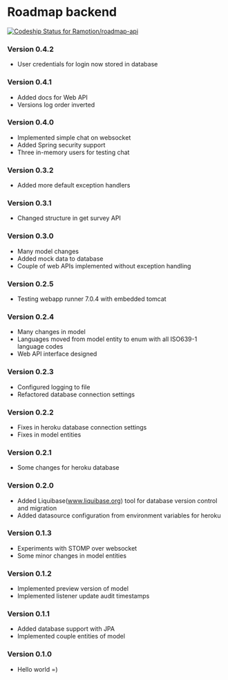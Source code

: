 # Roadmap backend #
[ ![Codeship Status for Ramotion/roadmap-api](https://codeship.com/projects/2ba911f0-4afc-0132-8280-0ac24b6883cd/status?branch=master)](https://codeship.com/projects/46560)

### Version 0.4.2 ###

* User credentials for login now stored in database

### Version 0.4.1 ###

* Added docs for Web API
* Versions log order inverted

### Version 0.4.0 ###

* Implemented simple chat on websocket
* Added Spring security support
* Three in-memory users for testing chat

### Version 0.3.2 ###

* Added more default exception handlers

### Version 0.3.1 ###

* Changed structure in get survey API

### Version 0.3.0 ###

* Many model changes
* Added mock data to database
* Couple of web APIs implemented without exception handling

### Version 0.2.5 ###

* Testing webapp runner 7.0.4 with embedded tomcat

### Version 0.2.4 ###

* Many changes in model
* Languages moved from model entity to enum with all ISO639-1 language codes
* Web API interface designed

### Version 0.2.3 ###

* Configured logging to file
* Refactored database connection settings

### Version 0.2.2 ###

* Fixes in heroku database connection settings
* Fixes in model entities

### Version 0.2.1 ###

* Some changes for heroku database

### Version 0.2.0 ###

* Added Liquibase(www.liquibase.org) tool for database version control and migration
* Added datasource configuration from environment variables for heroku

### Version 0.1.3 ###

* Experiments with STOMP over websocket
* Some minor changes in model entities

### Version 0.1.2 ###

* Implemented preview version of model
* Implemented listener update audit timestamps

### Version 0.1.1 ###

* Added database support with JPA
* Implemented couple entities of model

### Version 0.1.0 ###

* Hello world =)


